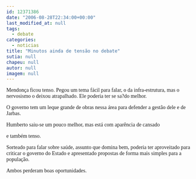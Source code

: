 ```yaml
---
id: 12371386
date: "2006-08-28T22:34:00+00:00"
last_modified_at: null
tags:
  - debate
categories:
  - noticias
title: "Minutos ainda de tensão no debate"
sutia: null
chapeu: null
autor: null
imagem: null
---
```

<p><P><FONT face=Verdana>Mendonça ficou tenso. Pegou um tema fácil para falar, o da infra-estrutura, mas o nervosismo o deixou atrapalhado. Ele poderia ter se sa?do melhor.</FONT></P></p>
<p><P><FONT face=Verdana>O governo&nbsp;tem um leque grande de obras nessa área para defender a gestão dele e de Jarbas.</FONT></P></p>
<p><P><FONT face=Verdana>Humberto saiu-se um pouco melhor, mas está com aparência de cansado</p>
<p> e também tenso. </FONT></P></p>
<p><P><FONT face=Verdana>Sorteado para falar sobre saúde, assunto que domina bem, poderia ter aproveitado para criticar o governo do Estado e apresentado propostas de forma mais simples para a população.</FONT></P></p>
<p><P><FONT face=Verdana>Ambos perderam boas oportunidades.</FONT></P> </p>
